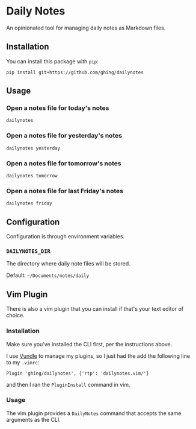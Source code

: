 Daily Notes
===========

An opinionated tool for managing daily notes as Markdown files.

Installation
------------

You can install this package with `pip`:

    pip install git+https://github.com/ghing/dailynotes


Usage
-----

### Open a notes file for today's notes

```
dailynotes
```

### Open a notes file for yesterday's notes

```
dailynotes yesterday
```

### Open a notes file for tomorrow's notes

```
dailynotes tomorrow
```

### Open a notes file for last Friday's notes

```
dailynotes friday
```

Configuration
-------------

Configuration is through environment variables.

### `DAILYNOTES_DIR`

The directory where daily note files will be stored.

Default: `~/Documents/notes/daily`

Vim Plugin
----------

There is also a vim plugin that you can install if that's your text editor of choice.

### Installation

Make sure you've installed the CLI first, per the instructions above.

I use [Vundle](https://github.com/VundleVim/Vundle.vim) to manage my plugins, so I just had the add the following line to my `.vimrc`:

    Plugin 'ghing/dailynotes', {'rtp': 'dailynotes.vim/'}

and then I ran the `PluginInstall` command in vim.

### Usage

The vim plugin provides a `DailyNotes` command that accepts the same arguments as the CLI.
